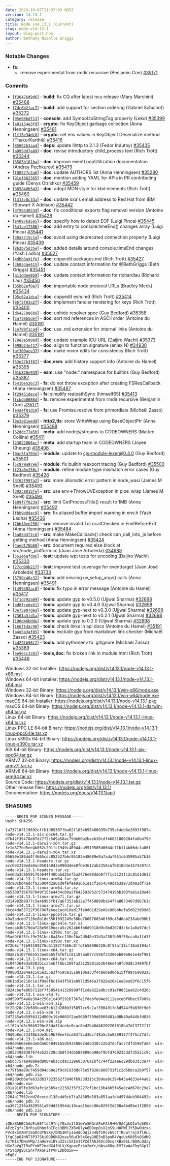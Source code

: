 ```yaml
---
date: 2020-10-07T21:37:03.065Z
version: 14.13.1
category: release
title: Node v14.13.1 (Current)
slug: node-v14-13-1
layout: blog-post.hbs
author: Bethany Nicolle Griggs
---
```


### Notable Changes

* **fs**:
  * remove experimental from rmdir recursive (Benjamin Coe) [#35171](https://github.com/nodejs/node/pull/35171)

### Commits

* [[`f36476d9d6`](https://github.com/nodejs/node/commit/f36476d9d6)] - **build**: fix CQ after latest ncu release (Mary Marchini) [#35468](https://github.com/nodejs/node/pull/35468)
* [[`7dc6b2fac7`](https://github.com/nodejs/node/commit/7dc6b2fac7)] - **build**: add support for section ordering (Gabriel Schulhof) [#35272](https://github.com/nodejs/node/pull/35272)
* [[`05e08bdf13`](https://github.com/nodejs/node/commit/05e08bdf13)] - **console**: add Symbol.toStringTag property (Leko) [#35399](https://github.com/nodejs/node/pull/35399)
* [[`a01154e3fd`](https://github.com/nodejs/node/commit/a01154e3fd)] - **crypto**: fix KeyObject garbage collection (Anna Henningsen) [#35481](https://github.com/nodejs/node/pull/35481)
* [[`1f15e34dc8`](https://github.com/nodejs/node/commit/1f15e34dc8)] - **crypto**: set env values in KeyObject Deserialize method (ThakurKarthik) [#35416](https://github.com/nodejs/node/pull/35416)
* [[`85062b3aad`](https://github.com/nodejs/node/commit/85062b3aad)] - **deps**: update llhttp to 2.1.3 (Fedor Indutny) [#35435](https://github.com/nodejs/node/pull/35435)
* [[`a995dd7a89`](https://github.com/nodejs/node/commit/a995dd7a89)] - **doc**: revise introductory child\_process text (Rich Trott) [#35344](https://github.com/nodejs/node/pull/35344)
* [[`6585b161ba`](https://github.com/nodejs/node/commit/6585b161ba)] - **doc**: improve eventLoopUtilization documentation (Andrey Pechkurov) [#35479](https://github.com/nodejs/node/pull/35479)
* [[`f08577c4a6`](https://github.com/nodejs/node/commit/f08577c4a6)] - **doc**: update AUTHORS list (Anna Henningsen) [#35280](https://github.com/nodejs/node/pull/35280)
* [[`91ef862365`](https://github.com/nodejs/node/commit/91ef862365)] - **doc**: mention adding YAML for APIs in PR contributing guide (Denys Otrishko) [#35459](https://github.com/nodejs/node/pull/35459)
* [[`885840b543`](https://github.com/nodejs/node/commit/885840b543)] - **doc**: adopt MDN style for kbd elements (Rich Trott) [#35460](https://github.com/nodejs/node/pull/35460)
* [[`1313c8c33a`](https://github.com/nodejs/node/commit/1313c8c33a)] - **doc**: update sxa's email address to Red Hat from IBM (Stewart X Addison) [#35442](https://github.com/nodejs/node/pull/35442)
* [[`3f95440334`](https://github.com/nodejs/node/commit/3f95440334)] - **doc**: fix conditional exports flag removal version (Antoine du Hamel) [#35428](https://github.com/nodejs/node/pull/35428)
* [[`e40876a5e5`](https://github.com/nodejs/node/commit/e40876a5e5)] - **doc**: specify how to detect EOF (Luigi Pinca) [#35445](https://github.com/nodejs/node/pull/35445)
* [[`541ce17386`](https://github.com/nodejs/node/commit/541ce17386)] - **doc**: add entry to console.timeEnd() changes array (Luigi Pinca) [#35441](https://github.com/nodejs/node/pull/35441)
* [[`38a5715c1a`](https://github.com/nodejs/node/commit/38a5715c1a)] - **doc**: avoid using deprecated connection property (Luigi Pinca) [#35439](https://github.com/nodejs/node/pull/35439)
* [[`862b75d35e`](https://github.com/nodejs/node/commit/862b75d35e)] - **doc**: added details around console.timeEnd changes (Yash Ladha) [#35027](https://github.com/nodejs/node/pull/35027)
* [[`4dbb3a91fe`](https://github.com/nodejs/node/commit/4dbb3a91fe)] - **doc**: copyedit packages.md (Rich Trott) [#35427](https://github.com/nodejs/node/pull/35427)
* [[`368a3ae415`](https://github.com/nodejs/node/commit/368a3ae415)] - **doc**: update contact information for @BethGriggs (Beth Griggs) [#35451](https://github.com/nodejs/node/pull/35451)
* [[`a11ddee8b9`](https://github.com/nodejs/node/commit/a11ddee8b9)] - **doc**: update contact information for richardlau (Richard Lau) [#35450](https://github.com/nodejs/node/pull/35450)
* [[`35b62ef0a7`](https://github.com/nodejs/node/commit/35b62ef0a7)] - **doc**: importable node protocol URLs (Bradley Meck) [#35434](https://github.com/nodejs/node/pull/35434)
* [[`95c62a1dca`](https://github.com/nodejs/node/commit/95c62a1dca)] - **doc**: copyedit esm.md (Rich Trott) [#35414](https://github.com/nodejs/node/pull/35414)
* [[`86f2f83a2f`](https://github.com/nodejs/node/commit/86f2f83a2f)] - **doc**: implement fancier rendering for keys (Rich Trott) [#35400](https://github.com/nodejs/node/pull/35400)
* [[`d6427886b8`](https://github.com/nodejs/node/commit/d6427886b8)] - **doc**: unhide resolver spec (Guy Bedford) [#35358](https://github.com/nodejs/node/pull/35358)
* [[`5a730b5def`](https://github.com/nodejs/node/commit/5a730b5def)] - **doc**: sort md references in ASCII order (Antoine du Hamel) [#35191](https://github.com/nodejs/node/pull/35191)
* [[`ce789f1ca4`](https://github.com/nodejs/node/commit/ce789f1ca4)] - **doc**: use .md extension for internal links (Antoine du Hamel) [#35191](https://github.com/nodejs/node/pull/35191)
* [[`79e3e5008d`](https://github.com/nodejs/node/commit/79e3e5008d)] - **doc**: update example ICU URL (Daijiro Wachi) [#35373](https://github.com/nodejs/node/pull/35373)
* [[`998b24ef17`](https://github.com/nodejs/node/commit/998b24ef17)] - **doc**: align to function signature (anlex N) [#34930](https://github.com/nodejs/node/pull/34930)
* [[`af360ace37`](https://github.com/nodejs/node/commit/af360ace37)] - **doc**: make minor edits for consistency (Rich Trott) [#35377](https://github.com/nodejs/node/pull/35377)
* [[`53e27b3f67`](https://github.com/nodejs/node/commit/53e27b3f67)] - **doc,esm**: add history support info (Antoine du Hamel) [#35395](https://github.com/nodejs/node/pull/35395)
* [[`91b820e939`](https://github.com/nodejs/node/commit/91b820e939)] - **esm**: use "node:" namespace for builtins (Guy Bedford) [#35387](https://github.com/nodejs/node/pull/35387)
* [[`541be526c3`](https://github.com/nodejs/node/commit/541be526c3)] - **fs**: do not throw exception after creating FSReqCallback (Anna Henningsen) [#35487](https://github.com/nodejs/node/pull/35487)
* [[`f29451dece`](https://github.com/nodejs/node/commit/f29451dece)] - **fs**: simplify realpathSync (himself65) [#35413](https://github.com/nodejs/node/pull/35413)
* [[`fcbdb0686d`](https://github.com/nodejs/node/commit/fcbdb0686d)] - **fs**: remove experimental from rmdir recursive (Benjamin Coe) [#35171](https://github.com/nodejs/node/pull/35171)
* [[`e4a4f81d19`](https://github.com/nodejs/node/commit/e4a4f81d19)] - **fs**: use Promise.resolve from primordials (Michaël Zasso) [#35379](https://github.com/nodejs/node/pull/35379)
* [[`8e3a81eed9`](https://github.com/nodejs/node/commit/8e3a81eed9)] - **http2,tls**: store WriteWrap using BaseObjectPtr (Anna Henningsen) [#35488](https://github.com/nodejs/node/pull/35488)
* [[`62ddc77a5b`](https://github.com/nodejs/node/commit/62ddc77a5b)] - **meta**: add nodejs/streams to CODEOWNERS (Matteo Collina) [#35411](https://github.com/nodejs/node/pull/35411)
* [[`23022066ec`](https://github.com/nodejs/node/commit/23022066ec)] - **meta**: add startup team in CODEOWNERS (Joyee Cheung) [#35406](https://github.com/nodejs/node/pull/35406)
* [[`0ac5fa703e`](https://github.com/nodejs/node/commit/0ac5fa703e)] - **module**: update to cjs-module-lexer@0.4.0 (Guy Bedford) [#35501](https://github.com/nodejs/node/pull/35501)
* [[`5c879a97e6`](https://github.com/nodejs/node/commit/5c879a97e6)] - **module**: fix builtin reexport tracing (Guy Bedford) [#35500](https://github.com/nodejs/node/pull/35500)
* [[`f23a0e250c`](https://github.com/nodejs/node/commit/f23a0e250c)] - **module**: refine module type mismatch error cases (Guy Bedford) [#35426](https://github.com/nodejs/node/pull/35426)
* [[`3f62f997a2`](https://github.com/nodejs/node/commit/3f62f997a2)] - **src**: more idiomatic error pattern in node\_wasi (James M Snell) [#35493](https://github.com/nodejs/node/pull/35493)
* [[`392c8815fe`](https://github.com/nodejs/node/commit/392c8815fe)] - **src**: use env-\>ThrowUVException in pipe\_wrap (James M Snell) [#35493](https://github.com/nodejs/node/pull/35493)
* [[`e09f7f023a`](https://github.com/nodejs/node/commit/e09f7f023a)] - **src**: limit GetProcessTitle() result to 1MB (Anna Henningsen) [#35492](https://github.com/nodejs/node/pull/35492)
* [[`fbb9dd9ac9`](https://github.com/nodejs/node/commit/fbb9dd9ac9)] - **src**: fix aliased buffer import warning in env.h (Yash Ladha) [#35436](https://github.com/nodejs/node/pull/35436)
* [[`7bbf8ee256`](https://github.com/nodejs/node/commit/7bbf8ee256)] - **src**: remove invalid ToLocalChecked in EmitBeforeExit (Anna Henningsen) [#35484](https://github.com/nodejs/node/pull/35484)
* [[`5a85d4f2c6`](https://github.com/nodejs/node/commit/5a85d4f2c6)] - **src**: make MakeCallback() check can\_call\_into\_js before getting method (Anna Henningsen) [#35424](https://github.com/nodejs/node/pull/35424)
* [[`4aed176b68`](https://github.com/nodejs/node/commit/4aed176b68)] - **src**: document required else block at src/node\_platform.cc (Juan José Arboleda) [#34688](https://github.com/nodejs/node/pull/34688)
* [[`552ebafd06`](https://github.com/nodejs/node/commit/552ebafd06)] - **test**: update wpt tests for encoding (Daijiro Wachi) [#35330](https://github.com/nodejs/node/pull/35330)
* [[`27cd99b217`](https://github.com/nodejs/node/commit/27cd99b217)] - **test**: improve test coverage for eventtarget (Juan José Arboleda) [#33733](https://github.com/nodejs/node/pull/33733)
* [[`5790c40c32`](https://github.com/nodejs/node/commit/5790c40c32)] - **tools**: add missing uv\_setup\_argv() calls (Anna Henningsen) [#35491](https://github.com/nodejs/node/pull/35491)
* [[`f499302ac0`](https://github.com/nodejs/node/commit/f499302ac0)] - **tools**: fix typo in error message (Antoine du Hamel) [#35417](https://github.com/nodejs/node/pull/35417)
* [[`5f1d792a09`](https://github.com/nodejs/node/commit/5f1d792a09)] - **tools**: update gyp to v0.5.0 (Ujjwal Sharma) [#32698](https://github.com/nodejs/node/pull/32698)
* [[`ad8fce6e61`](https://github.com/nodejs/node/commit/ad8fce6e61)] - **tools**: update gyp to v0.4.0 (Ujjwal Sharma) [#32698](https://github.com/nodejs/node/pull/32698)
* [[`3e75907dea`](https://github.com/nodejs/node/commit/3e75907dea)] - **tools**: update gyp-next to v0.3.0 (Ujjwal Sharma) [#32698](https://github.com/nodejs/node/pull/32698)
* [[`7361a3fd1a`](https://github.com/nodejs/node/commit/7361a3fd1a)] - **tools**: update gyp-next to v0.2.1 (Ujjwal Sharma) [#32698](https://github.com/nodejs/node/pull/32698)
* [[`190d46bdde`](https://github.com/nodejs/node/commit/190d46bdde)] - **tools**: update gyp to 0.2.0 (Ujjwal Sharma) [#32698](https://github.com/nodejs/node/pull/32698)
* [[`166f14ac98`](https://github.com/nodejs/node/commit/166f14ac98)] - **tools**: check links in api docs (Antoine du Hamel) [#35191](https://github.com/nodejs/node/pull/35191)
* [[`a4e5a3af85`](https://github.com/nodejs/node/commit/a4e5a3af85)] - **tools**: exclude gyp from markdown link checker (Michaël Zasso) [#35423](https://github.com/nodejs/node/pull/35423)
* [[`4d29fb56f2`](https://github.com/nodejs/node/commit/4d29fb56f2)] - **tools**: add pythonenv to .gitignore (Michaël Zasso) [#35389](https://github.com/nodejs/node/pull/35389)
* [[`6e9e5c3381`](https://github.com/nodejs/node/commit/6e9e5c3381)] - **tools,doc**: fix broken link in module.html (Rich Trott) [#35446](https://github.com/nodejs/node/pull/35446)

Windows 32-bit Installer: https://nodejs.org/dist/v14.13.1/node-v14.13.1-x86.msi \
Windows 64-bit Installer: https://nodejs.org/dist/v14.13.1/node-v14.13.1-x64.msi \
Windows 32-bit Binary: https://nodejs.org/dist/v14.13.1/win-x86/node.exe \
Windows 64-bit Binary: https://nodejs.org/dist/v14.13.1/win-x64/node.exe \
macOS 64-bit Installer: https://nodejs.org/dist/v14.13.1/node-v14.13.1.pkg \
macOS 64-bit Binary: https://nodejs.org/dist/v14.13.1/node-v14.13.1-darwin-x64.tar.gz \
Linux 64-bit Binary: https://nodejs.org/dist/v14.13.1/node-v14.13.1-linux-x64.tar.xz \
Linux PPC LE 64-bit Binary: https://nodejs.org/dist/v14.13.1/node-v14.13.1-linux-ppc64le.tar.xz \
Linux s390x 64-bit Binary: https://nodejs.org/dist/v14.13.1/node-v14.13.1-linux-s390x.tar.xz \
AIX 64-bit Binary: https://nodejs.org/dist/v14.13.1/node-v14.13.1-aix-ppc64.tar.gz \
ARMv7 32-bit Binary: https://nodejs.org/dist/v14.13.1/node-v14.13.1-linux-armv7l.tar.xz \
ARMv8 64-bit Binary: https://nodejs.org/dist/v14.13.1/node-v14.13.1-linux-arm64.tar.xz \
Source Code: https://nodejs.org/dist/v14.13.1/node-v14.13.1.tar.gz \
Other release files: https://nodejs.org/dist/v14.13.1/ \
Documentation: https://nodejs.org/docs/v14.13.1/api/

### SHASUMS

```
-----BEGIN PGP SIGNED MESSAGE-----
Hash: SHA256

1a73710f119692effb1d05307fba02f1834895460935b735af4eb6e2693f987a  node-v14.13.1-aix-ppc64.tar.gz
d7b42f35470e07d27f3c5d9a58ac75de60a2baeb38cdf46831880204fa8b479d  node-v14.13.1-darwin-x64.tar.gz
fe1d877ed5ee4b052c291fc1949c40944ca9519505d06b4c7fb1f4b06dcfa06f  node-v14.13.1-darwin-x64.tar.xz
05650e180dd4f4665cdc852527b6c95182e48689e9a7adaf951c6d5905a57b16  node-v14.13.1-headers.tar.gz
acc692319eda8ac0501a043e990d4ee0fbe3612ab2358caf0818d3e1b74307c4  node-v14.13.1-headers.tar.xz
5ee6da3c86591763644f40babd2bef5a2476e98ddd6f7f1c5121fc2c81d1d613  node-v14.13.1-linux-arm64.tar.gz
ddc90cbd4edcfa25004d2a01d9fefee916b1e1cf1854549dab3a973d492df72e  node-v14.13.1-linux-arm64.tar.xz
b6530873b6787049f155e4434cb0a2f6425928b2c57247419bb103fa81a10a46  node-v14.13.1-linux-armv7l.tar.gz
d314982b8977c5e469b5fb17a67353ab12e7f45989dba54f7a8073407d96761c  node-v14.13.1-linux-armv7l.tar.xz
36cd4da53722f36708fe6ee1acd10ad17fe0d81d29e08c80bbbcfa5d823d99d6  node-v14.13.1-linux-ppc64le.tar.gz
49a5adcdd7126e8b18d3561092245e38be7606760346f89c45d0ab238abd98b1  node-v14.13.1-linux-ppc64le.tar.xz
5eecab3b579daf28e5639eaca5c262ab6fb8d9318d9c8bd207d3c6c1a0a97dc5  node-v14.13.1-linux-s390x.tar.gz
95ad9f6f5fcf9e761bcc8a46cc130e1ba2d848e32d3a238fb09f58cca0a1fd33  node-v14.13.1-linux-s390x.tar.xz
872b8cf72b94109276c61182f7366c8ffdfb58986428c0f57af38cf10a5194a4  node-v14.13.1-linux-x64.tar.gz
d0a87b107f665553ae0665f6f6f1c81187aa077c596f253866b09e0e1e48f981  node-v14.13.1-linux-x64.tar.xz
8c044364eda9282b1ca5ebff6bc289fa23125501ab3648ee4a9fd9d8c34897bf  node-v14.13.1.pkg
f0080d3284ea1585e255a3f459ce151e8106a33f4ce8bed0da15ff99c6a082a5  node-v14.13.1.tar.gz
6061bd1e218c1e1f0a9fbc1643f501e8971d546a37028a26a1ee8ea93f6c15f6  node-v14.13.1.tar.xz
3924cbefe865711bf7f3054141329999ff1cde822a9bcc91ef0031ea62c4d20c  node-v14.13.1-win-x64.7z
a9d590f54a8e384c250e1c40f291b7367e1fdabfed4e9112eece0f8bec97609e  node-v14.13.1-win-x64.zip
9f22d28c22b589eae83cb12d260b315057cc9c2af390491fd8d544f5b830f9d0  node-v14.13.1-win-x86.7z
2d7235a9d5956312d800c19e0603f2ae5689f709d8909481a08b40a944bfd836  node-v14.13.1-win-x86.zip
e1f62afd3c56b529bc85da3f4cebc0cac8ed2b46d4620226f018b47df3772f17  node-v14.13.1-x64.msi
49d9b8ec73340b3de2b39b70eefbcd63f5cd3bcf48a5c5a0369157f475c27dfc  node-v14.13.1-x86.msi
9e9d0466eeb63e6da6b4849165db93408624ddd38c22bd7dcfac77dfd598fa84  win-x64/node.exe
a30524920387674e522728cdb0f34db589889da98ef9bfd769235dd73552cc9c  win-x64/node.lib
8ebdc757a84889ed8004ebaccdac329603076a1bfc744f22aa6c29db03d33a74  win-x64/node_pdb.7z
4c79f69a89c7459d04cb0e2f9c8193ddc75e5f926c800731f1c2d5b8ca2b9f57  win-x64/node_pdb.zip
8402d9cb6efe632db37323562f3d46fb923d315c3bdea8c394b43a4833e44ad2  win-x86/node.exe
831a9165fe3d63afc1d5b5ac2238235f3227cf1bc19b46b5f45e8c4d670c29e7  win-x86/node.lib
2204a17562cdd20cecdd138e4d9cb7fa24305d163a851aafd4497d4eb304492e  win-x86/node_pdb.7z
ea3671230a3829561a99dd31954dc10cae15edc86e829f2d290a4bd8be1f2850  win-x86/node_pdb.zip
-----BEGIN PGP SIGNATURE-----

iQEzBAEBCAAdFiEETtd49TnjY0x3nIfG1wYoSKGrAFwFAl9+M/0ACgkQ1wYoSKGr
AFzb7gf+JBrRsyQhbmfnIFqs3BMiZXBvDlyA6B9epOsX2nS9uHOFWlJY5DwOHzxo
PVc4xSmXHYI5GOCQYNSXy/bMG3RTyIa4dCOWjz34QfIMcv6VcTTRLwTrajXflHLL
IfqC3pOJHNT3P37Ski0QD6N82naz56uCh5xXeyGHE5nB3puR4VqcUxK605vQSdKQ
XzTK1s7DHuVMp/JaHuYw1BYu3ZscSXIm3tPZdfA6J6Vcd0sqrKBx0SLrBOALQdzy
HGeZaVqZIRxPYxWF2naNG4fHLV/KgpacPzku2mYc/dAsa68quIVTtwAa7hgSGp12
kYSYqOgSUCSnFfAkGFZtPVPLDDbQiw==
=EqG/
-----END PGP SIGNATURE-----

```
